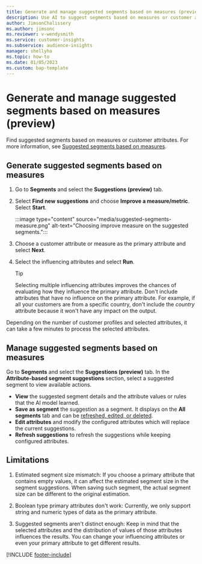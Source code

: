 ```yaml
---
title: Generate and manage suggested segments based on measures (preview)
description: Use AI to suggest segments based on measures or customer attributes 
author: JimsonChalissery
ms.author: jimsonc
ms.reviewer: v-wendysmith
ms.service: customer-insights
ms.subservice: audience-insights
manager: shellyha
ms.topic: how-to
ms.date: 01/05/2023
ms.custom: bap-template
---
```


# Generate and manage suggested segments based on measures (preview)

Find suggested segments based on measures or customer attributes. For more information, see [Suggested segments based on measures](suggested-segments.md).


## Generate suggested segments based on measures

1. Go to **Segments** and select the **Suggestions (preview)** tab.

1. Select **Find new suggestions** and choose **Improve a measure/metric**. Select **Start**.

   :::image type="content" source="media/suggested-segments-measure.png" alt-text="Choosing improve measure on the suggested segments.":::

1. Choose a customer attribute or measure as the primary attribute and select **Next**.

1. Select the influencing attributes and select **Run**.

   > [!TIP]
   > Selecting multiple influencing attributes improves the chances of evaluating how they influence the primary attribute. Don't include attributes that have no influence on the primary attribute. For example, if all your customers are from a specific country, don't include the *country* attribute because it won't have any impact on the output.

Depending on the number of customer profiles and selected attributes, it can take a few minutes to process the selected attributes.

## Manage suggested segments based on measures

Go to **Segments** and select the **Suggestions (preview)** tab. In the **Attribute-based segment suggestions** section, select a suggested segment to view available actions.

- **View** the suggested segment details and the attribute values or rules that the AI model learned.
- **Save as segment** the suggestion as a segment. It displays on the **All segments** tab and can be [refreshed, edited, or deleted](segments.md).
- **Edit attributes** and modify the configured attributes which will replace the current suggestions.
- **Refresh suggestions** to refresh the suggestions while keeping configured attributes.

## Limitations

1. Estimated segment size mismatch: If you choose a primary attribute that contains empty values, it can affect the estimated segment size in the segment suggestions. When saving such segment, the actual segment size can be different to the original estimation.

2. Boolean type primary attributes don't work: Currently, we only support string and numeric types of data as the primary attribute.

3. Suggested segments aren't distinct enough: Keep in mind that the selected attributes and the distribution of values of those attributes influences the results. You can change your influencing attributes or even your primary attribute to get different results.

[!INCLUDE [footer-include](includes/footer-banner.md)]
